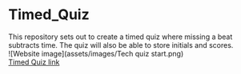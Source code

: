 # Timed_Quiz
This repository sets out to create a timed quiz where missing a beat subtracts time. The quiz will also be able to store initials and scores.
<br>
![Website image](assets/images/Tech quiz start.png)
<br>
[Timed Quiz link](https://bossylemon0.github.io/Timed_Quiz/)
